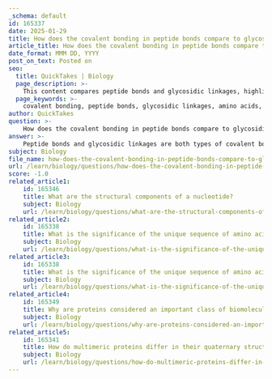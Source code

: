 ```yaml
---
_schema: default
id: 165337
date: 2025-01-29
title: How does the covalent bonding in peptide bonds compare to glycosidic linkages?
article_title: How does the covalent bonding in peptide bonds compare to glycosidic linkages?
date_format: MMM DD, YYYY
post_on_text: Posted on
seo:
  title: QuickTakes | Biology
  page_description: >-
    This content compares peptide bonds and glycosidic linkages, highlighting their formation, structural characteristics, and functions in biomolecules.
  page_keywords: >-
    covalent bonding, peptide bonds, glycosidic linkages, amino acids, monosaccharides, dehydration reaction, protein structure, carbohydrate structure, bond characteristics, flexibility, rigidity
author: QuickTakes
question: >-
    How does the covalent bonding in peptide bonds compare to glycosidic linkages?
answer: >-
    Peptide bonds and glycosidic linkages are both types of covalent bonds that play crucial roles in the structure of biomolecules, but they differ significantly in their formation and function.\n\n### Peptide Bonds\nA peptide bond is a specific type of covalent bond that links two amino acids together. It is formed through a dehydration reaction, where the carboxyl group of one amino acid reacts with the amino group of another, resulting in the release of a water molecule. The structure of a peptide bond can be represented as follows:\n\n$$\n\text{R}_1\text{-COOH} + \text{H}_2\text{N-R}_2 \rightarrow \text{R}_1\text{-CO-NH-R}_2 + \text{H}_2\text{O}\n$$\n\nThis bond is characterized by partial double bond characteristics due to resonance, which restricts rotation around the bond and contributes to the stability and specific conformation of proteins. Peptide bonds are essential for forming the primary structure of proteins, linking amino acids in a specific sequence.\n\n### Glycosidic Linkages\nIn contrast, glycosidic linkages are formed between monosaccharides (sugar molecules) through a similar dehydration reaction. A glycosidic bond occurs when the hemiacetal or hemiketal group of one sugar reacts with the hydroxyl group of another, resulting in the formation of a disaccharide or polysaccharide. The general reaction can be represented as:\n\n$$\n\text{R}_1\text{-OH} + \text{R}_2\text{-OH} \rightarrow \text{R}_1\text{-O-R}_2 + \text{H}_2\text{O}\n$$\n\nGlycosidic linkages can vary in orientation (α or β), which affects the properties and digestibility of carbohydrates. Unlike peptide bonds, glycosidic bonds do not exhibit the same degree of rigidity and can allow for more flexibility in the carbohydrate chain.\n\n### Key Comparisons\n1. **Formation**: Both bonds are formed through dehydration reactions, but peptide bonds link amino acids while glycosidic linkages connect monosaccharides.\n2. **Bond Characteristics**: Peptide bonds have partial double bond character, leading to a planar structure, while glycosidic bonds can vary in orientation and flexibility.\n3. **Function**: Peptide bonds are crucial for protein structure and function, while glycosidic linkages are fundamental in forming carbohydrates and polysaccharides.\n\nIn summary, while both peptide bonds and glycosidic linkages are essential covalent bonds in biological macromolecules, they differ in their components, structural characteristics, and roles within the cell.
subject: Biology
file_name: how-does-the-covalent-bonding-in-peptide-bonds-compare-to-glycosidic-linkages.md
url: /learn/biology/questions/how-does-the-covalent-bonding-in-peptide-bonds-compare-to-glycosidic-linkages
score: -1.0
related_article1:
    id: 165346
    title: What are the structural components of a nucleotide?
    subject: Biology
    url: /learn/biology/questions/what-are-the-structural-components-of-a-nucleotide
related_article2:
    id: 165338
    title: What is the significance of the unique sequence of amino acids in the primary structure of proteins?
    subject: Biology
    url: /learn/biology/questions/what-is-the-significance-of-the-unique-sequence-of-amino-acids-in-the-primary-structure-of-proteins
related_article3:
    id: 165338
    title: What is the significance of the unique sequence of amino acids in the primary structure of proteins?
    subject: Biology
    url: /learn/biology/questions/what-is-the-significance-of-the-unique-sequence-of-amino-acids-in-the-primary-structure-of-proteins
related_article4:
    id: 165349
    title: Why are proteins considered an important class of biomolecules?
    subject: Biology
    url: /learn/biology/questions/why-are-proteins-considered-an-important-class-of-biomolecules
related_article5:
    id: 165341
    title: How do multimeric proteins differ in their quaternary structure compared to single polypeptide chains?
    subject: Biology
    url: /learn/biology/questions/how-do-multimeric-proteins-differ-in-their-quaternary-structure-compared-to-single-polypeptide-chains
---
```


&nbsp;